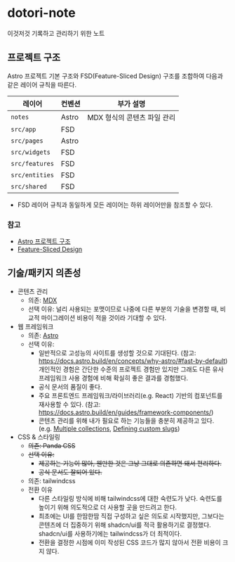 # dotori-note

이것저것 기록하고 관리하기 위한 노트

## 프로젝트 구조

Astro 프로젝트 기본 구조와 FSD(Feature-Sliced Design) 구조를 조합하여 다음과 같은 레이어 규칙을 따른다.

| 레이어 | 컨벤션 | 부가 설명 |
| --- | --- | --- |
| `notes` | Astro | MDX 형식의 콘텐츠 파일 관리 |
| `src/app` | FSD | |
| `src/pages` | Astro | |
| `src/widgets` | FSD | |
| `src/features` | FSD | |
| `src/entities` | FSD | |
| `src/shared` | FSD | |

- FSD 레이어 규칙과 동일하게 모든 레이어는 하위 레이어만을 참조할 수 있다.

### 참고

- [Astro 프로젝트 구조](https://docs.astro.build/en/basics/project-structure/)
- [Feature-Sliced Design](https://feature-sliced.github.io/documentation/docs/get-started/overview#concepts)

## 기술/패키지 의존성

- 콘텐츠 관리
  - 의존: [MDX](https://mdxjs.com/)
  - 선택 이유: 널리 사용되는 포맷이므로 나중에 다른 부분의 기술을 변경할 때, 비교적 마이그레이션 비용이 적을 것이라 기대할 수 있다.
- 웹 프레임워크
  - 의존: [Astro](https://astro.build/)
  - 선택 이유:
    - 일반적으로 고성능의 사이트를 생성할 것으로 기대된다. (참고: https://docs.astro.build/en/concepts/why-astro/#fast-by-default) 개인적인 경험은 간단한 수준의 프로젝트 경험만 있지만 그래도 다른 유사 프레임워크 사용 경험에 비해 확실히 좋은 결과를 경험했다.
    - 공식 문서의 품질이 좋다.
    - 주요 프론트엔드 프레임워크/라이브러리(e.g. React) 기반의 컴포넌트를 재사용할 수 있다. (참고: https://docs.astro.build/en/guides/framework-components/)
    - 콘텐츠 관리를 위해 내가 필요로 하는 기능들을 충분히 제공하고 있다. (e.g. [Multiple collections](https://docs.astro.build/en/guides/content-collections/#organizing-with-multiple-collections), [Defining custom slugs](https://docs.astro.build/en/guides/content-collections/#defining-custom-slugs))
- CSS & 스타일링
  - ~~의존: Panda CSS~~
  - ~~선택 이유:~~
    - ~~제공하는 기능이 많아, 웬만한 것은 그냥 그대로 의존하면 돼서 편리하다.~~
    - ~~공식 문서도 잘되어 있다.~~
  - 의존: tailwindcss
  - 전환 이유
    - 다른 스타일링 방식에 비해 tailwindcss에 대한 숙련도가 낮다. 숙련도를 높이기 위해 의도적으로 더 사용할 곳을 만드려고 한다.
    - 최초에는 UI를 한땀한땀 직접 구성하고 싶은 의도로 시작했지만, 그보다는 콘텐츠에 더 집중하기 위해 shadcn/ui를 적극 활용하기로 결정했다. shadcn/ui를 사용하기에는 tailwindcss가 더 최적이다.
    - 전환을 결정한 시점에 이미 작성된 CSS 코드가 많지 않아서 전환 비용이 크지 않다.
